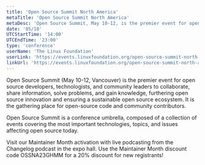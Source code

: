 ```yaml
---
title: 'Open Source Summit North America'
metaTitle: 'Open Source Summit North America'
metaDesc: 'Open Source Summit, May 10-12, is the premier event for open source developers, technologists, and community leaders to collaborate, share information, solve problems, and gain knowledge, furthering open source innovation and ensuring a sustainable open source ecosystem. It is the gathering place for open-source code and community contributors.'
date: '05/10'
UTCStartTime: '14:00'
UTCEndTime: '23:00'
type: 'conference'
userName: 'The Linux Foundation'
userLink: 'https://events.linuxfoundation.org/open-source-summit-north-america/'
linkUrl: 'https://events.linuxfoundation.org/open-source-summit-north-america/'
---
```


Open Source Summit (May 10-12, Vancouver) is the premier event for open source developers, technologists, and community leaders to collaborate, share information, solve problems, and gain knowledge, furthering open source innovation and ensuring a sustainable open source ecosystem. It is the gathering place for open-source code and community contributors.

Open Source Summit is a conference umbrella, composed of a collection of events covering the most important technologies, topics, and issues affecting open source today.

Visit our Maintainer Month activation with live podcasting from the Changelog podcast in the expo hall. Use the Maintainer Month discount code OSSNA23GHMM for a 20% discount for new registrants!